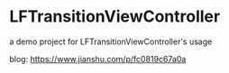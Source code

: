 # LFTransitionViewController
a demo project for LFTransitionViewController's usage

blog: https://www.jianshu.com/p/fc0819c67a0a
